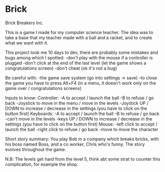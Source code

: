 # Brick
Brick Breakers Inc.

This is a game I made for my computer science teacher. 
The idea was to take a base that my teacher made with a ball and a racket, and to create what we want with it. 

This project took me 10 days to dev, there are probably some mistakes and bugs among which I spotted: 
-don't play with the mouse if a controller is plugged
-don't click at the end of the last level (let the game shows a congratulations screen)
-don't cheat (ok it's not a bug)

Be careful with:
-the game save system (go into settings -> save)
-to close the game you have to press Alt+F4 (in a menu, it doesn't work only on the game over / congratulations screens)

Inputs to know:
Controller: -A to accept / launch the ball
            -B to refuse / go back
            -Joystick to move in the menu / move in the levels 
            -Joystick UP / DOWN to increase / decrease in the settings (you have to click on the button first)
Keyboards:  -A to accept / launch the ball
            -B to refuse / go back
            -can't move in the levels
            -keys UP / DOWN to increase / decrease in the settings (you have to click on the button first)
Mouse:      -left click to accept / launch the ball
            -right click to refuse / go back
            -move to move the character

Short story summary:
You play Bob in a company which breaks bricks, with his boss named Boss, and a co worker, Chris who's funny. The story evolves throughout the game.

N.B:
The levels get hard from the level 5, think abt some strat to counter this complication, for example the shop.
